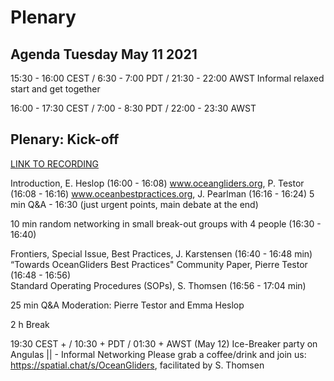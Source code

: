 # Plenary

## Agenda Tuesday May 11 2021
15:30 - 16:00 CEST / 6:30 - 7:00 PDT / 21:30 - 22:00 AWST
   Informal relaxed start and get together
 
16:00 - 17:30 CEST / 7:00 - 8:30 PDT / 22:00 - 23:30 AWST

## Plenary: Kick-off
 
[LINK TO RECORDING](https://www.oceangliders.org/video/OceanGliders_best_practices_day1.mp4)
   
Introduction, E. Heslop (16:00 - 16:08)
www.oceangliders.org, P. Testor (16:08 - 16:16)
www.oceanbestpractices.org, J. Pearlman (16:16 - 16:24)
5 min Q&A - 16:30 (just urgent points, main debate at the end)
   
10 min random networking in small break-out groups with 4 people (16:30 - 16:40)
   
Frontiers, Special Issue, Best Practices, J. Karstensen (16:40 - 16:48 min)
“Towards OceanGliders Best Practices" Community Paper, Pierre Testor (16:48 - 16:56)  
Standard Operating Procedures (SOPs), S. Thomsen  (16:56 - 17:04 min)
   
25 min Q&A Moderation: Pierre Testor and Emma Heslop

2 h Break 


19:30 CEST + / 10:30 + PDT / 01:30 + AWST (May 12)
Ice-Breaker party on Angulas || - Informal Networking
Please grab a coffee/drink and join us: 
https://spatial.chat/s/OceanGliders, facilitated by S. Thomsen
